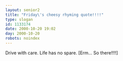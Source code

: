 ```yaml
---
layout: senior2
title: "Friday\'s cheesy rhyming quote!!!!"
type: slogan
id: 1133174
date: 2000-10-20 19:02
day: 2000-10-20
robots: noindex
---
```

Drive with care. Life has no spare. [Erm... So there!!!!]
